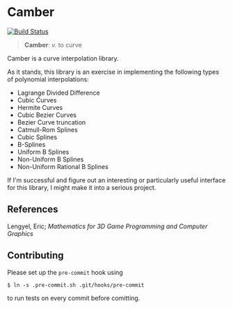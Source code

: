 # Camber

[![Build Status](https://travis-ci.org/Lionex/camber.svg?branch=master)](https://travis-ci.org/Lionex/camber)

> **Camber**: _v._ to curve

Camber is a curve interpolation library.

As it stands, this library is an exercise in implementing the following types of polynomial interpolations:

- Lagrange Divided Difference
- Cubic Curves
- Hermite Curves
- Cubic Bezier Curves
- Bezier Curve truncation
- Catmull-Rom Splines
- Cubic Splines
- B-Splines
- Uniform B Splines
- Non-Uniform B Splines
- Non-Uniform Rational B Splines

If I'm successful and figure out an interesting or particularly useful interface for this library, I might make it into a serious project.

## References

Lengyel, Eric; _Mathematics for 3D Game Programming and Computer Graphics_

## Contributing

Please set up the `pre-commit` hook using

```
$ ln -s .pre-commit.sh .git/hooks/pre-commit
```

to run tests on every commit before comitting.
